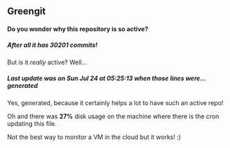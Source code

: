 ## Greengit

#### Do you wonder why this repository is so active?

##### After all it has 30201 commits!

But is it *really* active? Well...

##### Last update was on Sun Jul 24 at 05:25:13 when those lines were... generated

Yes, generated, because it certainly helps a lot to have such an active repo!

Oh and there was **27%** disk usage on the machine
where there is the cron updating this file.

Not the best way to monitor a VM in the cloud but it works! :)
